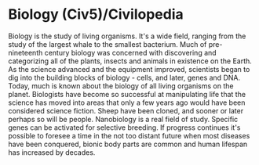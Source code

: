 # Biology (Civ5)/Civilopedia

Biology is the study of living organisms. It's a wide field, ranging from the study of the largest whale to the smallest bacterium. Much of pre-nineteenth century biology was concerned with discovering and categorizing all of the plants, insects and animals in existence on the Earth. As the science advanced and the equipment improved, scientists began to dig into the building blocks of biology - cells, and later, genes and DNA. Today, much is known about the biology of all living organisms on the planet. Biologists have become so successful at manipulating life that the science has moved into areas that only a few years ago would have been considered science fiction. Sheep have been cloned, and sooner or later perhaps so will be people. Nanobiology is a real field of study. Specific genes can be activated for selective breeding. If progress continues it's possible to foresee a time in the not too distant future when most diseases have been conquered, bionic body parts are common and human lifespan has increased by decades.